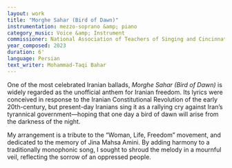 ```yaml
---
layout: work
title: "Morghe Sahar (Bird of Dawn)"
instrumentation: mezzo-soprano &amp; piano
category_music: Voice &amp; Instrument
commissioner: National Association of Teachers of Singing and Cincinnati Song Initiative
year_composed: 2023
duration: 6'
language: Persian
text_writer: Mohammad-Taqi Bahar
---
```


One of the most celebrated Iranian ballads, _Morghe Sahar (Bird of Dawn)_ is widely regarded as the unofficial anthem for Iranian freedom. Its lyrics were conceived in response to the Iranian Constitutional Revolution of the early 20th-century, but present-day Iranians sing it as a rallying cry against Iran’s tyrannical government—hoping that one day a bird of dawn will arise from the darkness of the night.

My arrangement is a tribute to the “Woman, Life, Freedom” movement, and dedicated to the memory of Jina Mahsa Amini. By adding harmony to a traditionally monophonic song, I sought to shroud the melody in a mournful veil, reflecting the sorrow of an oppressed people.